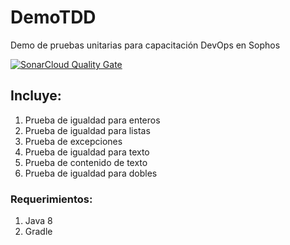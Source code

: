 # DemoTDD
Demo de pruebas unitarias para capacitación DevOps en Sophos

[![SonarCloud Quality Gate](https://sonarcloud.io/api/project_badges/measure?project=DemoTDD&metric=alert_status)](https://sonarcloud.io/api/project_badges/measure?project=DemoTDD&metric=alert_status)

## Incluye:
1. Prueba de igualdad para enteros
1. Prueba de igualdad para listas
1. Prueba de excepciones
1. Prueba de igualdad para texto
1. Prueba de contenido de texto
1. Prueba de igualdad para dobles

### Requerimientos:

1. Java 8
1. Gradle